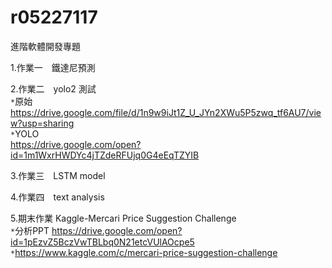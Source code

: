 # r05227117
進階軟體開發專題



1.作業一　鐵達尼預測 <br>

2.作業二　yolo2 測試 <br>
     `*`原始<br>
        https://drive.google.com/file/d/1n9w9iJt1Z_U_JYn2XWu5P5zwq_tf6AU7/view?usp=sharing<br>
     `*`YOLO<br>
        https://drive.google.com/open?id=1m1WxrHWDYc4jTZdeRFUjq0G4eEqTZYIB<br>

3.作業三　LSTM model<br>


4.作業四　text analysis <br>

5.期末作業 Kaggle-Mercari Price Suggestion Challenge<br>
`*`分析PPT https://drive.google.com/open?id=1pEzvZ5BczVwTBLbq0N21etcVUlAOcpe5
     `*`https://www.kaggle.com/c/mercari-price-suggestion-challenge
